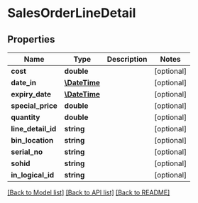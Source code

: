 # SalesOrderLineDetail

## Properties
Name | Type | Description | Notes
------------ | ------------- | ------------- | -------------
**cost** | **double** |  | [optional] 
**date_in** | [**\DateTime**](\DateTime.md) |  | [optional] 
**expiry_date** | [**\DateTime**](\DateTime.md) |  | [optional] 
**special_price** | **double** |  | [optional] 
**quantity** | **double** |  | [optional] 
**line_detail_id** | **string** |  | [optional] 
**bin_location** | **string** |  | [optional] 
**serial_no** | **string** |  | [optional] 
**sohid** | **string** |  | [optional] 
**in_logical_id** | **string** |  | [optional] 

[[Back to Model list]](../README.md#documentation-for-models) [[Back to API list]](../README.md#documentation-for-api-endpoints) [[Back to README]](../README.md)


